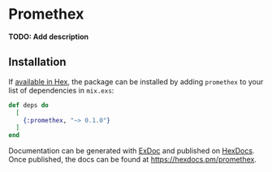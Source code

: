 # Promethex

**TODO: Add description**

## Installation

If [available in Hex](https://hex.pm/docs/publish), the package can be installed
by adding `promethex` to your list of dependencies in `mix.exs`:

```elixir
def deps do
  [
    {:promethex, "~> 0.1.0"}
  ]
end
```

Documentation can be generated with [ExDoc](https://github.com/elixir-lang/ex_doc)
and published on [HexDocs](https://hexdocs.pm). Once published, the docs can
be found at <https://hexdocs.pm/promethex>.

